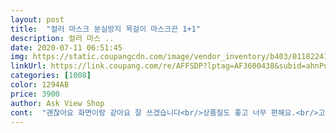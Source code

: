 ```yaml
---
layout: post 
title:  "컬러 마스크 분실방지 목걸이 마스크끈 1+1" 
description: 컬러 마스 ..
date: 2020-07-11 06:51:45 
img: https://static.coupangcdn.com/image/vendor_inventory/b403/01182241550012ceb14105327373425a00c4c9feacb30cae826ce114b4fd.jpg 
linkUrl: https://link.coupang.com/re/AFFSDP?lptag=AF3600438&subid=ahnPublicAsk&pageKey=1763729578&itemId=3003584137&vendorItemId=70991814641&traceid=V0-113-d96773033e353a91 
categories: [1008] 
color: 1294AB 
price: 3900 
author: Ask View Shop 
cont:  "괜찮아요 화면이랑 같아요 잘 쓰겠습니다<br/>상품질도 좋고 너무 편해요.<br/>고장 안나고 오래오래 썼음<br/>색깔도 너무 예쁘고 튼튼하니 마음에 들어요<br/>요즘 일할때도 마스크 필수라 구매했는데 잘 한것 같답니다!!<br/>" 
---
```

